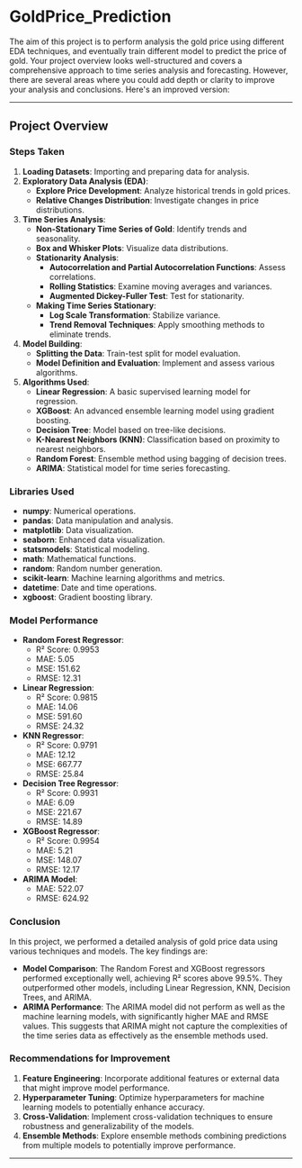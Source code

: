 # GoldPrice_Prediction
The aim of this project is to perform analysis the gold price using different EDA techniques, and eventually train different model to predict the price of gold.
Your project overview looks well-structured and covers a comprehensive approach to time series analysis and forecasting. However, there are several areas where you could add depth or clarity to improve your analysis and conclusions. Here's an improved version:

---

## Project Overview

### Steps Taken
1. **Loading Datasets**: Importing and preparing data for analysis.
2. **Exploratory Data Analysis (EDA)**:
   - **Explore Price Development**: Analyze historical trends in gold prices.
   - **Relative Changes Distribution**: Investigate changes in price distributions.
3. **Time Series Analysis**:
   - **Non-Stationary Time Series of Gold**: Identify trends and seasonality.
   - **Box and Whisker Plots**: Visualize data distributions.
   - **Stationarity Analysis**:
     - **Autocorrelation and Partial Autocorrelation Functions**: Assess correlations.
     - **Rolling Statistics**: Examine moving averages and variances.
     - **Augmented Dickey-Fuller Test**: Test for stationarity.
   - **Making Time Series Stationary**:
     - **Log Scale Transformation**: Stabilize variance.
     - **Trend Removal Techniques**: Apply smoothing methods to eliminate trends.
4. **Model Building**:
   - **Splitting the Data**: Train-test split for model evaluation.
   - **Model Definition and Evaluation**: Implement and assess various algorithms.
5. **Algorithms Used**:
   - **Linear Regression**: A basic supervised learning model for regression.
   - **XGBoost**: An advanced ensemble learning model using gradient boosting.
   - **Decision Tree**: Model based on tree-like decisions.
   - **K-Nearest Neighbors (KNN)**: Classification based on proximity to nearest neighbors.
   - **Random Forest**: Ensemble method using bagging of decision trees.
   - **ARIMA**: Statistical model for time series forecasting.

### Libraries Used
- **numpy**: Numerical operations.
- **pandas**: Data manipulation and analysis.
- **matplotlib**: Data visualization.
- **seaborn**: Enhanced data visualization.
- **statsmodels**: Statistical modeling.
- **math**: Mathematical functions.
- **random**: Random number generation.
- **scikit-learn**: Machine learning algorithms and metrics.
- **datetime**: Date and time operations.
- **xgboost**: Gradient boosting library.

### Model Performance
- **Random Forest Regressor**:
  - R² Score: 0.9953
  - MAE: 5.05
  - MSE: 151.62
  - RMSE: 12.31
- **Linear Regression**:
  - R² Score: 0.9815
  - MAE: 14.06
  - MSE: 591.60
  - RMSE: 24.32
- **KNN Regressor**:
  - R² Score: 0.9791
  - MAE: 12.12
  - MSE: 667.77
  - RMSE: 25.84
- **Decision Tree Regressor**:
  - R² Score: 0.9931
  - MAE: 6.09
  - MSE: 221.67
  - RMSE: 14.89
- **XGBoost Regressor**:
  - R² Score: 0.9954
  - MAE: 5.21
  - MSE: 148.07
  - RMSE: 12.17
- **ARIMA Model**:
  - MAE: 522.07
  - RMSE: 624.92

### Conclusion
In this project, we performed a detailed analysis of gold price data using various techniques and models. The key findings are:
- **Model Comparison**: The Random Forest and XGBoost regressors performed exceptionally well, achieving R² scores above 99.5%. They outperformed other models, including Linear Regression, KNN, Decision Trees, and ARIMA.
- **ARIMA Performance**: The ARIMA model did not perform as well as the machine learning models, with significantly higher MAE and RMSE values. This suggests that ARIMA might not capture the complexities of the time series data as effectively as the ensemble methods used.

### Recommendations for Improvement
1. **Feature Engineering**: Incorporate additional features or external data that might improve model performance.
2. **Hyperparameter Tuning**: Optimize hyperparameters for machine learning models to potentially enhance accuracy.
3. **Cross-Validation**: Implement cross-validation techniques to ensure robustness and generalizability of the models.
4. **Ensemble Methods**: Explore ensemble methods combining predictions from multiple models to potentially improve performance.

---



